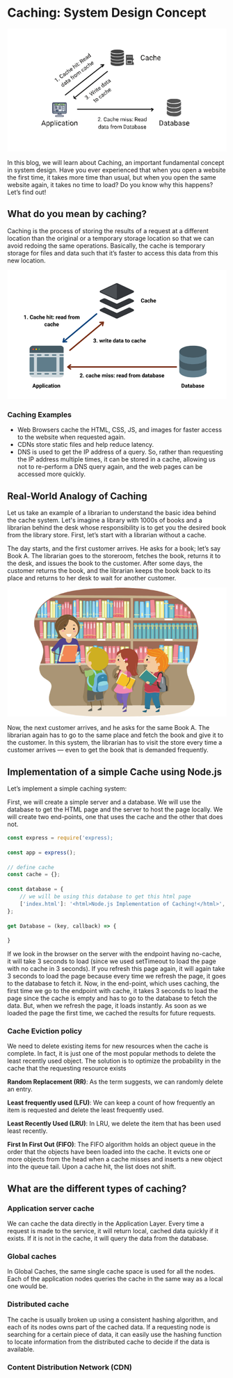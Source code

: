 # Caching: System Design Concept

![](./assets/caching-system-design-interview-concept-cover.svg)

In this blog, we will learn about Caching, an important fundamental concept in system design. Have you ever experienced that when you open a website the first time, it takes more time than usual, but when you open the same website again, it takes no time to load? Do you know why this happens? Let’s find out!

## What do you mean by caching?

Caching is the process of storing the results of a request at a different location than the original or a temporary storage location so that we can avoid redoing the same operations. Basically, the cache is temporary storage for files and data such that it’s faster to access this data from this new location.

![](./assets/what-do-you-mean-by-caching.png)

### Caching Examples

- Web Browsers cache the HTML, CSS, JS, and images for faster access to the website when requested again.
- CDNs store static files and help reduce latency.
- DNS is used to get the IP address of a query. So, rather than requesting the IP address multiple times, it can be stored in a cache, allowing us not to re-perform a DNS query again, and the web pages can be accessed more quickly.

## Real-World Analogy of Caching

Let us take an example of a librarian to understand the basic idea behind the cache system. Let's imagine a library with 1000s of books and a librarian behind the desk whose responsibility is to get you the desired book from the library store. First, let’s start with a librarian without a cache.

The day starts, and the first customer arrives. He asks for a book; let’s say Book A. The librarian goes to the storeroom, fetches the book, returns it to the desk, and issues the book to the customer. After some days, the customer returns the book, and the librarian keeps the book back to its place and returns to her desk to wait for another customer.

![](./assets/real-world-analogy-of-caching.png)

Now, the next customer arrives, and he asks for the same Book A. The librarian again has to go to the same place and fetch the book and give it to the customer. In this system, the librarian has to visit the store every time a customer arrives — even to get the book that is demanded frequently.

## Implementation of a simple Cache using Node.js

Let’s implement a simple caching system:

First, we will create a simple server and a database. We will use the database to get the HTML page and the server to host the page locally. We will create two end-points, one that uses the cache and the other that does not.

```js
const express = require('express);

const app = express();

// define cache
const cache = {};

const database = {
    // we will be using this database to get this html page
    ['index.html']: '<html>Node.js Implementation of Caching!</html>',
};

get Database = (key, callback) => {
    
}
```

If we look in the browser on the server with the endpoint having no-cache, it will take 3 seconds to load (since we used setTimeout to load the page with no cache in 3 seconds). If you refresh this page again, it will again take 3 seconds to load the page because every time we refresh the page, it goes to the database to fetch it. Now, in the end-point, which uses caching, the first time we go to the endpoint with cache, it takes 3 seconds to load the page since the cache is empty and has to go to the database to fetch the data. But, when we refresh the page, it loads instantly. As soon as we loaded the page the first time, we cached the results for future requests.

### Cache Eviction policy

We need to delete existing items for new resources when the cache is complete. In fact, it is just one of the most popular methods to delete the least recently used object. The solution is to optimize the probability in the cache that the requesting resource exists

**Random Replacement (RR)**: As the term suggests, we can randomly delete an entry.

**Least frequently used (LFU)**: We can keep a count of how frequently an item is requested and delete the least frequently used.

**Least Recently Used (LRU)**: In LRU, we delete the item that has been used least recently.

**First In First Out (FIFO)**: The FIFO algorithm holds an object queue in the order that the objects have been loaded into the cache. It evicts one or more objects from the head when a cache misses and inserts a new object into the queue tail. Upon a cache hit, the list does not shift.

## What are the different types of caching?

### Application server cache

We can cache the data directly in the Application Layer. Every time a request is made to the service, it will return local, cached data quickly if it exists. If it is not in the cache, it will query the data from the database.

### Global caches

In Global Caches, the same single cache space is used for all the nodes. Each of the application nodes queries the cache in the same way as a local one would be.

### Distributed cache

The cache is usually broken up using a consistent hashing algorithm, and each of its nodes owns part of the cached data. If a requesting node is searching for a certain piece
of data, it can easily use the hashing function to locate information from the distributed cache to decide if the data is available.

### Content Distribution Network (CDN)
